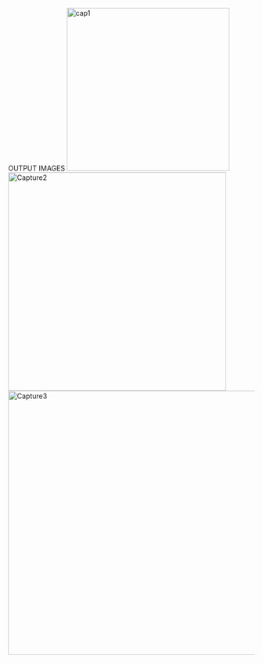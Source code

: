 OUTPUT IMAGES
<img width="332" alt="cap1" src="https://user-images.githubusercontent.com/89645779/132443890-3e057dd9-db89-41f8-9e77-4f6bf9574c38.PNG">
<img width="445" alt="Capture2" src="https://user-images.githubusercontent.com/89645779/132443895-fcc4a285-9ccb-43f8-84b8-2682ecf1c12d.PNG">
<img width="538" alt="Capture3" src="https://user-images.githubusercontent.com/89645779/132443918-3b843377-f0e6-4ee3-98ad-dccf0c75deca.PNG">


